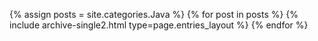 {% assign posts = site.categories.Java %}
{% for post in posts %} {% include archive-single2.html type=page.entries_layout %} {% endfor %}